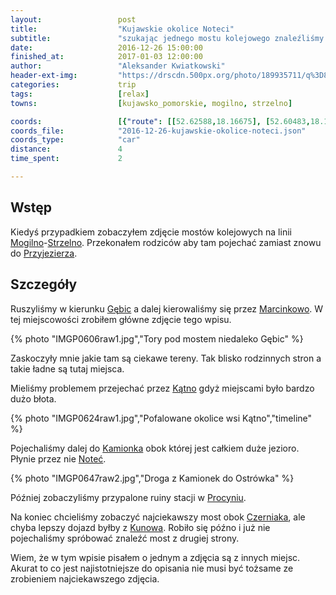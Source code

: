 ```yaml
---
layout:                 post
title:                  "Kujawskie okolice Noteci"
subtitle:               "szukając jednego mostu kolejowego znaleźliśmy drugi"
date:                   2016-12-26 15:00:00
finished_at:            2017-01-03 12:00:00
author:                 "Aleksander Kwiatkowski"
header-ext-img:         "https://drscdn.500px.org/photo/189935711/q%3D80_m%3D2000/373f56bb5b452064fad757354328ac39"
categories:             trip
tags:                   [relax]
towns:                  [kujawsko_pomorskie, mogilno, strzelno]

coords:                 [{"route": [[52.62588,18.16675], [52.60483,18.11525], [52.59378,18.07268], [52.60077,18.02633], [52.57772,17.99148], [52.55706,17.99251], [52.58450,17.99268], [52.60984,17.94238], [52.62151,17.97534], [52.61942,18.03903], [52.62984,18.12074], [52.62661,18.16846]], "type": "car"}]
coords_file:            "2016-12-26-kujawskie-okolice-noteci.json"
coords_type:            "car"
distance:               4
time_spent:             2

---
```


[wiki-katno]: https://pl.wikipedia.org/wiki/K%C4%85tno_(wojew%C3%B3dztwo_kujawsko-pomorskie)
[wiki-kamionek]: https://pl.wikipedia.org/wiki/Kamionek_(wojew%C3%B3dztwo_kujawsko-pomorskie)
[wiki-notec]: https://pl.wikipedia.org/wiki/Note%C4%87
[wiki-mogilno]: https://pl.wikipedia.org/wiki/Mogilno
[wiki-strzelno]: https://pl.wikipedia.org/wiki/Strzelno
[wiki-gebice]: https://pl.wikipedia.org/wiki/G%C4%99bice_(wojew%C3%B3dztwo_kujawsko-pomorskie)
[wiki-przyjezierze]: https://pl.wikipedia.org/wiki/Przyjezierze_(wojew%C3%B3dztwo_kujawsko-pomorskie)
[wiki-marcinkowo]: https://pl.wikipedia.org/wiki/Marcinkowo_(powiat_mogile%C5%84ski)
[wiki-procyn]: https://pl.wikipedia.org/wiki/Procy%C5%84
[wiki-czerniak]: https://pl.wikipedia.org/wiki/Czerniak_(wojew%C3%B3dztwo_kujawsko-pomorskie)
[wiki-kunowo]: https://pl.wikipedia.org/wiki/Kunowo_(wojew%C3%B3dztwo_kujawsko-pomorskie)

Wstęp
-----

Kiedyś przypadkiem zobaczyłem zdjęcie mostów kolejowych na linii
[Mogilno][wiki-mogilno]-[Strzelno][wiki-strzelno]. Przekonałem rodziców aby
tam pojechać zamiast znowu do [Przyjezierza][wiki-przyjezierze].

Szczegóły
---------

Ruszyliśmy w kierunku [Gębic][wiki-gebice] a dalej kierowaliśmy się
przez [Marcinkowo][wiki-marcinkowo]. W tej miejscowości zrobiłem
główne zdjęcie tego wpisu.

{% photo "IMGP0606raw1.jpg","Tory pod mostem niedaleko Gębic" %}

Zaskoczyły mnie jakie tam są ciekawe tereny. Tak blisko rodzinnych stron a
takie ładne są tutaj miejsca.

Mieliśmy problemem przejechać przez [Kątno][wiki-katno] gdyż miejscami było bardzo
dużo błota.

{% photo "IMGP0624raw1.jpg","Pofalowane okolice wsi Kątno","timeline" %}



Pojechaliśmy dalej do [Kamionka][wiki-kamionek] obok której jest całkiem
duże jezioro. Płynie przez nie [Noteć][wiki-notec].

{% photo "IMGP0647raw2.jpg","Droga z Kamionek do Ostrówka" %}

Później zobaczyliśmy przypalone ruiny stacji w [Procyniu][wiki-procyn].

Na koniec chcieliśmy zobaczyć najciekawszy most obok [Czerniaka][wiki-czerniak],
ale chyba lepszy dojazd byłby z [Kunowa][wiki-kunowo]. Robiło się późno i
już nie pojechaliśmy spróbować znaleźć most z drugiej strony.

Wiem, że w tym wpisie pisałem o jednym a zdjęcia są z innych miejsc. Akurat
to co jest najistotniejsze do opisania nie musi być tożsame ze zrobieniem
najciekawszego zdjęcia.
